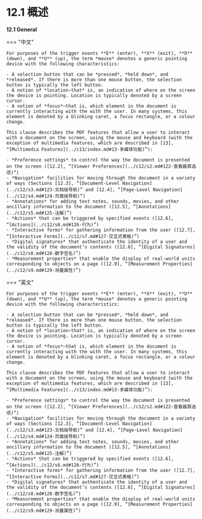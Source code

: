 # 12.1 概述

**12.1 General**

=== "中文"

    For purposes of the trigger events **E** (enter), **X** (exit), **D** (down), and **U** (up), the term *mouse* denotes a generic pointing device with the following characteristics:
    
    - A selection button that can be *pressed*, *held down*, and *released*. If there is more than one mouse button, the selection button is typically the left button.
    - A notion of *location—that* is, an indication of where on the screen the device is pointing. Location is typically denoted by a screen cursor.
    - A notion of *focus*—that is, which element in the document is currently interacting with the with the user. In many systems, this element is denoted by a blinking caret, a focus rectangle, or a colour change.
    
    This clause describes the PDF features that allow a user to interact with a document on the screen, using the mouse and keyboard (with the exception of multimedia features, which are described in [13], “[Multimedia Features](../c13/index.md#13-多媒体功能)”):
    
    - *Preference settings* to control the way the document is presented on the screen ([12.2], “[Viewer Preferences](../c12/s2.md#122-查看器首选项)”)
    - *Navigation* facilities for moving through the document in a variety of ways (Sections [12.3], “[Document-Level Navigation](../c12/s3.md#123-文档级导航)” and [12.4], “[Page-Level Navigation](../c12/s4.md#124-页面级导航)”)
    - *Annotations* for adding text notes, sounds, movies, and other ancillary information to the document ([12.5], “[Annotations](../c12/s5.md#125-注解)”)
    - *Actions* that can be triggered by specified events ([12.6], “[Actions](../c12/s6.md#126-行为)”)
    - *Interactive forms* for gathering information from the user ([12.7], “[Interactive Forms](../c12/s7.md#127-交互式表格)”)
    - *Digital signatures* that authenticate the identity of a user and the validity of the document’s contents ([12.8], “[Digital Signatures](../c12/s8.md#128-数字签名)”)
    - *Measurement properties* that enable the display of real-world units corresponding to objects on a page ([12.9], “[Measurement Properties](../c12/s9.md#129-测量属性)”)

=== "英文"

    For purposes of the trigger events **E** (enter), **X** (exit), **D** (down), and **U** (up), the term *mouse* denotes a generic pointing device with the following characteristics:
    
    - A selection button that can be *pressed*, *held down*, and *released*. If there is more than one mouse button, the selection button is typically the left button.
    - A notion of *location—that* is, an indication of where on the screen the device is pointing. Location is typically denoted by a screen cursor.
    - A notion of *focus*—that is, which element in the document is currently interacting with the with the user. In many systems, this element is denoted by a blinking caret, a focus rectangle, or a colour change.
    
    This clause describes the PDF features that allow a user to interact with a document on the screen, using the mouse and keyboard (with the exception of multimedia features, which are described in [13], “[Multimedia Features](../c13/index.md#13-多媒体功能)”):
    
    - *Preference settings* to control the way the document is presented on the screen ([12.2], “[Viewer Preferences](../c12/s2.md#122-查看器首选项)”)
    - *Navigation* facilities for moving through the document in a variety of ways (Sections [12.3], “[Document-Level Navigation](../c12/s3.md#123-文档级导航)” and [12.4], “[Page-Level Navigation](../c12/s4.md#124-页面级导航)”)
    - *Annotations* for adding text notes, sounds, movies, and other ancillary information to the document ([12.5], “[Annotations](../c12/s5.md#125-注解)”)
    - *Actions* that can be triggered by specified events ([12.6], “[Actions](../c12/s6.md#126-行为)”)
    - *Interactive forms* for gathering information from the user ([12.7], “[Interactive Forms](../c12/s7.md#127-交互式表格)”)
    - *Digital signatures* that authenticate the identity of a user and the validity of the document’s contents ([12.8], “[Digital Signatures](../c12/s8.md#128-数字签名)”)
    - *Measurement properties* that enable the display of real-world units corresponding to objects on a page ([12.9], “[Measurement Properties](../c12/s9.md#129-测量属性)”)

[13]: ../c13/index.md

[12.2]: ../c12/s2.md
[12.3]: ../c12/s3.md
[12.4]: ../c12/s4.md
[12.5]: ../c12/s5.md
[12.6]: ../c12/s6.md
[12.7]: ../c12/s9.md
[12.8]: ../c12/s8.md
[12.9]: ../c12/s9.md